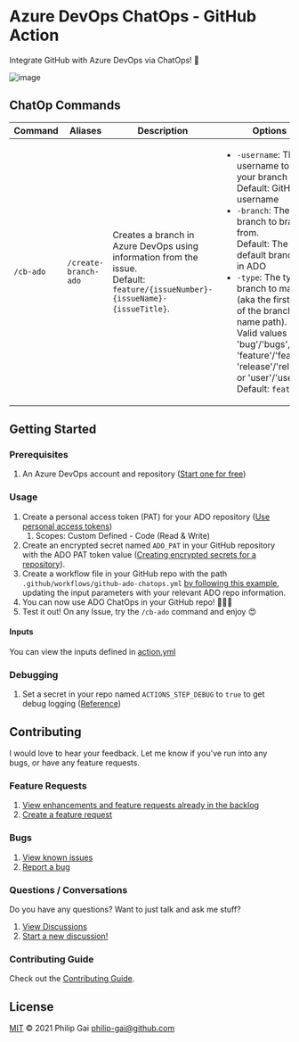 # Azure DevOps ChatOps - GitHub Action

Integrate GitHub with Azure DevOps via ChatOps! 🚀

![image](https://user-images.githubusercontent.com/17363579/132613753-038124dc-fd52-4f61-a7eb-27a0cd8c960c.png)

## ChatOp Commands

| Command | Aliases | Description | Options | Context |
| ------------- | ------------- | ------------- | ------------- | ------------- |
| `/cb-ado`  | `/create-branch-ado` | Creates a branch in Azure DevOps using information from the issue.<br/>Default: `feature/{issueNumber}-{issueName}-{issueTitle}`. | <ul><li>`-username`: The username to use in your branch name.<br/>Default: GitHub username</li><li>`-branch`: The branch to branch from.<br/>Default: The default branch set in ADO</li><li>`-type`: The type of branch to make (aka the first part of the branch name path).<br/>Valid values are 'bug'/'bugs', 'feature'/'features', 'release'/'releases' or 'user'/'users'.<br/>Default: `feature`</li></ul> | Issues |

## Getting Started

### Prerequisites

1. An Azure DevOps account and repository ([Start one for free](https://azure.microsoft.com/en-us/services/devops/))

### Usage

1. Create a personal access token (PAT) for your ADO repository ([Use personal access tokens](https://docs.microsoft.com/en-us/azure/devops/organizations/accounts/use-personal-access-tokens-to-authenticate?toc=%2Fazure%2Fdevops%2Forganizations%2Ftoc.json&bc=%2Fazure%2Fdevops%2Forganizations%2Fbreadcrumb%2Ftoc.json&view=azure-devops&tabs=preview-page))
    1. Scopes: Custom Defined - Code (Read & Write)
2. Create an encrypted secret named `ADO_PAT` in your GitHub repository with the ADO PAT token value ([Creating encrypted secrets for a repository](https://docs.github.com/en/actions/reference/encrypted-secrets#creating-encrypted-secrets-for-a-repository)).
3. Create a workflow file in your GitHub repo with the path `.github/workflows/github-ado-chatops.yml` [by following this example](.github/workflows/github-ado-chatops.yml), updating the input parameters with your relevant ADO repo information.
4. You can now use ADO ChatOps in your GitHub repo! 🎉🎉🎉
5. Test it out! On any Issue, try the `/cb-ado` command and enjoy 😍

#### Inputs

You can view the inputs defined in [action.yml](action.yml)

### Debugging

1. Set a secret in your repo named `ACTIONS_STEP_DEBUG` to `true` to get debug logging ([Reference](https://docs.github.com/en/actions/monitoring-and-troubleshooting-workflows/enabling-debug-logging))

## Contributing

I would love to hear your feedback. Let me know if you've run into any bugs, or have any feature requests.

### Feature Requests

1. [View enhancements and feature requests already in the backlog](https://github.com/philip-gai/github-ado-chatops/issues?q=is%3Aopen+is%3Aissue+label%3A%22feature+request%22%2Cenhancement)
2. [Create a feature request](https://github.com/philip-gai/github-ado-chatops/issues/new?assignees=&labels=feature+request&template=feature_request.md&title=)

### Bugs

1. [View known issues](https://github.com/philip-gai/github-ado-chatops/issues?q=is%3Aopen+is%3Aissue+label%3Abug)
2. [Report a bug](https://github.com/philip-gai/github-ado-chatops/issues/new?assignees=&labels=bug&template=bug_report.md&title=)

### Questions / Conversations

Do you have any questions? Want to just talk and ask me stuff?

1. [View Discussions](https://github.com/philip-gai/github-ado-chatops/discussions)
2. [Start a new discussion!](https://github.com/philip-gai/github-ado-chatops/discussions/new)

### Contributing Guide

Check out the [Contributing Guide](CONTRIBUTING.md).

## License

[MIT](LICENSE) © 2021 Philip Gai <philip-gai@github.com>
